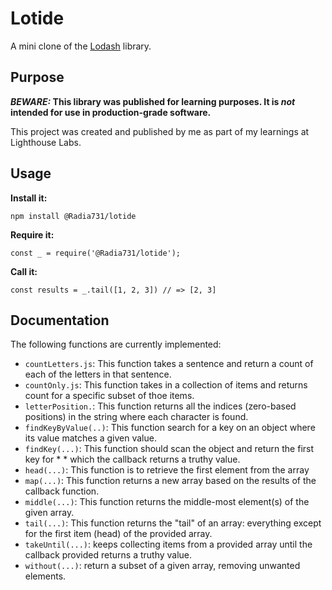# Lotide

A mini clone of the [Lodash](https://lodash.com) library.

## Purpose

**_BEWARE:_ This library was published for learning purposes. It is _not_ intended for use in production-grade software.**

This project was created and published by me as part of my learnings at Lighthouse Labs.

## Usage

**Install it:**

`npm install @Radia731/lotide`

**Require it:**

`const _ = require('@Radia731/lotide');`

**Call it:**

`const results = _.tail([1, 2, 3]) // => [2, 3]`

## Documentation

The following functions are currently implemented:

* `countLetters.js`: This function takes a sentence and return a count of each of the letters in that sentence.
* `countOnly.js`: This function takes in a collection of items and returns count for a specific subset of thoe items.
* `letterPosition.`: This function returns all the indices (zero-based positions) in the string where each character is found.
 * `findKeyByValue(..)`: This function search for a key on an object where its value matches a given value.
* `findKey(...)`: This function should scan the object and return the first key for * * which the callback returns a truthy value.
* `head(...)`: This function is to retrieve the first element from the array
* `map(...)`: This function returns a new array based on the results of the callback function.
* `middle(...)`: This function returns the middle-most element(s) of the given array.
* `tail(...)`: This function returns the "tail" of an array: everything except for the first item (head) of the provided array.
* `takeUntil(...)`:  keeps collecting items from a provided array until the callback provided returns a truthy value.
* `without(...)`: return a subset of a given array, removing unwanted elements.